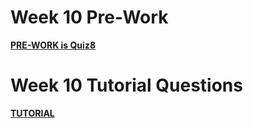 Week 10 Pre-Work
=========================

**[PRE-WORK is Quiz8](../../quizzes/quiz8/README.md)**

Week 10 Tutorial Questions
=========================

**[TUTORIAL](./TUTORIAL.md)**




